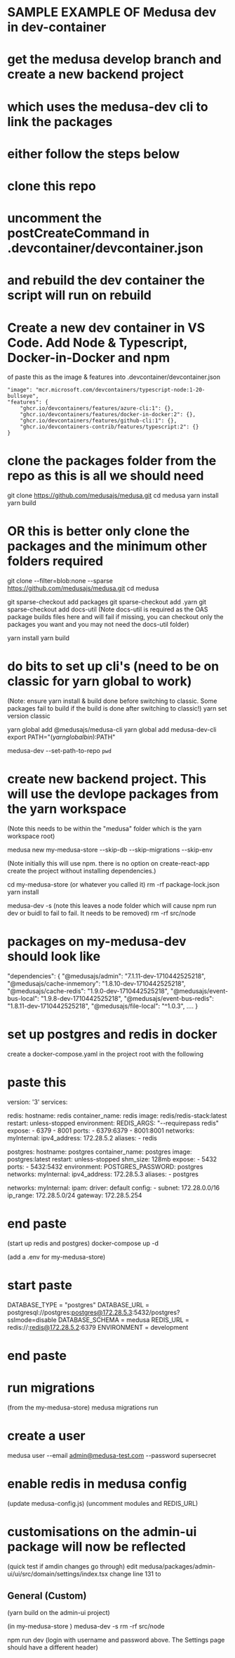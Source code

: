 # SAMPLE EXAMPLE OF Medusa dev in dev-container

# get the medusa develop branch and create a new backend project
# which uses the medusa-dev cli to link the packages

# either follow the steps below 
# clone this repo
# uncomment the postCreateCommand in .devcontainer/devcontainer.json
# and rebuild the dev container the script will run on rebuild

# Create a new dev container in VS Code. Add Node & Typescript, Docker-in-Docker and npm
of paste this as the image & features into .devcontainer/devcontainer.json

	"image": "mcr.microsoft.com/devcontainers/typescript-node:1-20-bullseye",
	"features": {
		"ghcr.io/devcontainers/features/azure-cli:1": {},
		"ghcr.io/devcontainers/features/docker-in-docker:2": {},
		"ghcr.io/devcontainers/features/github-cli:1": {},
		"ghcr.io/devcontainers-contrib/features/typescript:2": {}
	}

# clone the packages folder from the repo as this is all we should need
git clone https://github.com/medusajs/medusa.git
cd medusa
yarn install
yarn build

# OR this is better only clone the packages and the minimum other folders required
git clone --filter=blob:none --sparse https://github.com/medusajs/medusa.git
cd medusa

git sparse-checkout add packages
git sparse-checkout add .yarn
git sparse-checkout add docs-util
(Note docs-util is required as the OAS package builds files here and will fail if missing, you can checkout only the packages you want and you may not need the docs-util folder)

yarn install
yarn build


# do bits to set up cli's (need to be on classic for yarn global to work)
(Note: ensure yarn install & build done before switching to classic. Some packages fail to build if the build is done after switching to classic!)
yarn set version classic

yarn global add @medusajs/medusa-cli
yarn global add medusa-dev-cli
export PATH="$(yarn global bin):$PATH"

medusa-dev --set-path-to-repo `pwd`

# create new backend project. This will use the devlope packages from the yarn workspace
(Note this needs to be within the "medusa" folder which is the yarn workspace root)

medusa new my-medusa-store --skip-db --skip-migrations --skip-env

(Note initially this will use npm. there is no option on create-react-app create the project without installing dependencies.)

cd my-medusa-store 
(or whatever you called it)
rm -rf package-lock.json
yarn install

medusa-dev -s
(note this leaves a node folder which will cause npm run dev or buidl to fail to fail. It needs to be removed)
rm -rf src/node

# packages on my-medusa-dev should look like
  "dependencies": {
    "@medusajs/admin": "7.1.11-dev-1710442525218",
    "@medusajs/cache-inmemory": "1.8.10-dev-1710442525218",
    "@medusajs/cache-redis": "1.9.0-dev-1710442525218",
    "@medusajs/event-bus-local": "1.9.8-dev-1710442525218",
    "@medusajs/event-bus-redis": "1.8.11-dev-1710442525218",
    "@medusajs/file-local": "^1.0.3",
    ....
  }

# set up postgres and redis in docker
create a docker-compose.yaml in the project root with the following
# paste this
version: '3'
services:

  redis:
    hostname: redis
    container_name: redis
    image: redis/redis-stack:latest
    restart: unless-stopped
    environment:
      REDIS_ARGS: "--requirepass redis"
    expose:
      - 6379
      - 8001
    ports:
      - 6379:6379
      - 8001:8001
    networks:
      myInternal:
        ipv4_address: 172.28.5.2
        aliases:
          - redis

  postgres:
    hostname: postgres
    container_name: postgres
    image: postgres:latest
    restart: unless-stopped
    shm_size: 128mb
    expose:
      - 5432
    ports:
      - 5432:5432
    environment:
      POSTGRES_PASSWORD: postgres
    networks:
      myInternal:
        ipv4_address: 172.28.5.3
        aliases:
          - postgres

networks:
  myInternal:
    ipam:
      driver: default
      config:
        - subnet: 172.28.0.0/16
          ip_range: 172.28.5.0/24
          gateway: 172.28.5.254

# end paste

(start up redis and postgres)
docker-compose up -d

(add a .env for my-medusa-store)
# start paste
DATABASE_TYPE = "postgres"
DATABASE_URL = postgresql://postgres:postgres@172.28.5.3:5432/postgres?sslmode=disable
DATABASE_SCHEMA = medusa
REDIS_URL = redis://:redis@172.28.5.2:6379
ENVIRONMENT = development
# end paste

# run migrations
(from the my-medusa-store)
medusa migrations run

# create a user
medusa user --email admin@medusa-test.com --password supersecret

# enable redis in medusa config
(update medusa-config.js)
(uncomment modules and REDIS_URL)


# customisations on the admin-ui package will now be reflected
(quick test if amdin changes go through)
edit medusa/packages/admin-ui/ui/src/domain/settings/index.tsx
change line 131 to <h2 className="inter-xlarge-semibold">General (Custom)</h2>
(yarn build on the admin-ui project)

(in my-medusa-store )
medusa-dev -s
rm -rf src/node

npm run dev 
(login with username and password above. The Settings page should have a different header)





